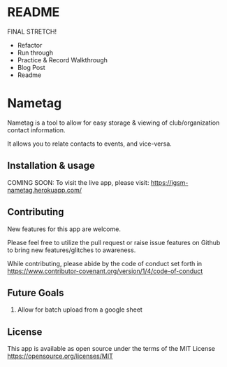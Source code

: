 # README

FINAL STRETCH!
* Refactor
* Run through
* Practice & Record Walkthrough
* Blog Post
* Readme

# Nametag

Nametag is a tool to allow for easy storage & viewing of club/organization contact information.

It allows you to relate contacts to events, and vice-versa.

## Installation & usage
COMING SOON: 
To visit the live app, please visit:
https://igsm-nametag.herokuapp.com/

## Contributing
New features for this app are welcome.

Please feel free to utilize the pull request or raise issue features on Github to bring new features/glitches to awareness.

While contributing, please abide by the code of conduct set forth in https://www.contributor-covenant.org/version/1/4/code-of-conduct

## Future Goals

1. Allow for batch upload from a google sheet

## License
This app is available as open source under the terms of the MIT License https://opensource.org/licenses/MIT
